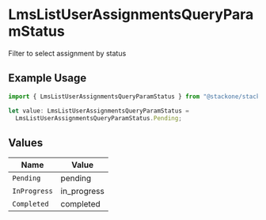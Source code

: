 # LmsListUserAssignmentsQueryParamStatus

Filter to select assignment by status

## Example Usage

```typescript
import { LmsListUserAssignmentsQueryParamStatus } from "@stackone/stackone-client-ts/sdk/models/operations";

let value: LmsListUserAssignmentsQueryParamStatus =
  LmsListUserAssignmentsQueryParamStatus.Pending;
```

## Values

| Name         | Value        |
| ------------ | ------------ |
| `Pending`    | pending      |
| `InProgress` | in_progress  |
| `Completed`  | completed    |
